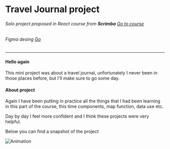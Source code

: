 # Travel Journal project 
###### Solo project proposed in React course from **Scrimba** [Go to course]( https://scrimba.com/learn/learnreact)
###### Figma desing [Go](https://www.figma.com/file/QG4cOExkdbIbhSfWJhs2gs/Travel-Journal)

---



#### Hello again

This mini project was about a travel journal, unfortunately I never been in those places before, but I'll make sure to go some day.

#### About project


Again I have been putting in practice all the things that I had been learning in this part of the course, this time components, map function, data use etc.

Day by day I feel more confident and I think these projects were very helpful.

Below you can find a snapshot of the project

![Animation](https://user-images.githubusercontent.com/76016357/165185968-b1e2844c-46c2-43dd-89c8-f4ec4b52247d.gif)








